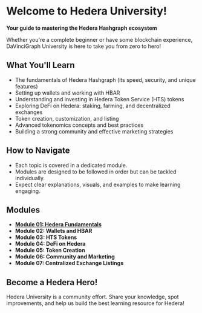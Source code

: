 # Welcome to Hedera University!

**Your guide to mastering the Hedera Hashgraph ecosystem**

Whether you're a complete beginner or have some blockchain experience, DaVinciGraph University is here to take you from zero to hero!

## What You'll Learn

- The fundamentals of Hedera Hashgraph (its speed, security, and unique features)
- Setting up wallets and working with HBAR
- Understanding and investing in Hedera Token Service (HTS) tokens
- Exploring DeFi on Hedera: staking, farming, and decentralized exchanges
- Token creation, customization, and listing
- Advanced tokenomics concepts and best practices
- Building a strong community and effective marketing strategies

## How to Navigate

- Each topic is covered in a dedicated module.
- Modules are designed to be followed in order but can be tackled individually.
- Expect clear explanations, visuals, and examples to make learning engaging.

## Modules

- **[Module 01: Hedera Fundamentals](./module-01-hedera-fundamentals/README.md)**
- **Module 02: Wallets and HBAR**
- **Module 03: HTS Tokens**
- **Module 04: DeFi on Hedera**
- **Module 05: Token Creation**
- **Module 06: Community and Marketing**
- **Module 07: Centralized Exchange Listings**

## Become a Hedera Hero!

Hedera University is a community effort. Share your knowledge, spot improvements, and help us build the best learning resource for Hedera!

